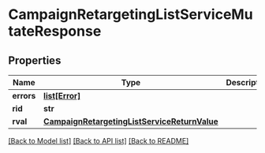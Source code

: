# CampaignRetargetingListServiceMutateResponse

## Properties
Name | Type | Description | Notes
------------ | ------------- | ------------- | -------------
**errors** | [**list[Error]**](Error.md) |  | [optional] 
**rid** | **str** |  | [optional] 
**rval** | [**CampaignRetargetingListServiceReturnValue**](CampaignRetargetingListServiceReturnValue.md) |  | [optional] 

[[Back to Model list]](../README.md#documentation-for-models) [[Back to API list]](../README.md#documentation-for-api-endpoints) [[Back to README]](../README.md)


